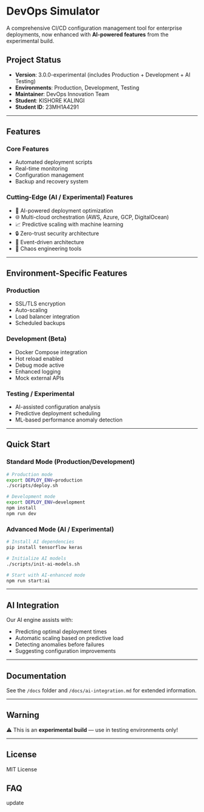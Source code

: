 # DevOps Simulator

A comprehensive CI/CD configuration management tool for enterprise deployments, now enhanced with **AI-powered features** from the experimental build.

## Project Status
- **Version**: 3.0.0-experimental (includes Production + Development + AI Testing)
- **Environments**: Production, Development, Testing
- **Maintainer**: DevOps Innovation Team
- **Student**: KISHORE KALINGI
- **Student ID**: 23MH1A4291

---

## Features

### Core Features
- Automated deployment scripts
- Real-time monitoring
- Configuration management
- Backup and recovery system

### Cutting-Edge (AI / Experimental) Features
- 🤖 AI-powered deployment optimization
- 🌐 Multi-cloud orchestration (AWS, Azure, GCP, DigitalOcean)
- 📈 Predictive scaling with machine learning
- 🔒 Zero-trust security architecture
- 🌊 Event-driven architecture
- 🎯 Chaos engineering tools

---

## Environment-Specific Features

### Production
- SSL/TLS encryption  
- Auto-scaling  
- Load balancer integration  
- Scheduled backups  

### Development (Beta)
- Docker Compose integration  
- Hot reload enabled  
- Debug mode active  
- Enhanced logging  
- Mock external APIs  

### Testing / Experimental
- AI-assisted configuration analysis  
- Predictive deployment scheduling  
- ML-based performance anomaly detection  

---

## Quick Start

### Standard Mode (Production/Development)
```bash
# Production mode
export DEPLOY_ENV=production
./scripts/deploy.sh

# Development mode
export DEPLOY_ENV=development
npm install
npm run dev
```

### Advanced Mode (AI / Experimental)
```bash
# Install AI dependencies
pip install tensorflow keras

# Initialize AI models
./scripts/init-ai-models.sh

# Start with AI-enhanced mode
npm run start:ai
```

---

## AI Integration
Our AI engine assists with:
- Predicting optimal deployment times  
- Automatic scaling based on predictive load  
- Detecting anomalies before failures  
- Suggesting configuration improvements  

---

## Documentation
See the `/docs` folder and `/docs/ai-integration.md` for extended information.

---

## Warning
⚠️ This is an **experimental build** — use in testing environments only!

---

## License
MIT License
## FAQ
update
